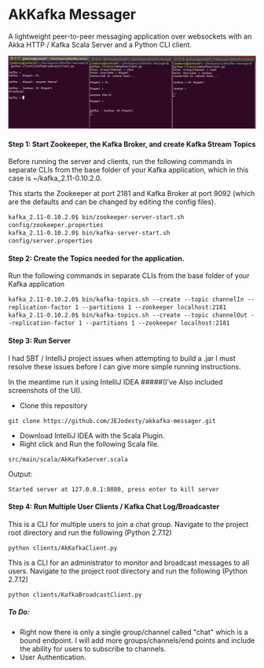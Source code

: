 # AkKafka Messager
A lightweight peer-to-peer messaging application over websockets with an Akka HTTP / Kafka Scala Server and a Python CLI client.
 
![Alt text](https://github.com/JEJodesty/akkafka-messager/blob/master/screenshots/AkKafka_demo.png?raw=true?raw=true "AkKafka Demo")


#### Step 1: Start Zookeeper, the Kafka Broker, and create Kafka Stream Topics
Before running the server and clients, run the following commands in separate CLIs from the base folder of your Kafka application, 
which in this case is ~/kafka_2.11-0.10.2.0.

This starts the Zookeeper at port 2181 and Kafka Broker at port 9092 
(which are the defaults and can be changed by editing the config files).

```shell
kafka_2.11-0.10.2.0$ bin/zookeeper-server-start.sh config/zookeeper.properties
kafka_2.11-0.10.2.0$ bin/kafka-server-start.sh config/server.properties
```

#### Step 2: Create the Topics needed for the application.
Run the following commands in separate CLIs from the base folder of your Kafka application

```shell
kafka_2.11-0.10.2.0$ bin/kafka-topics.sh --create --topic channelIn --replication-factor 1 --partitions 1 --zookeeper localhost:2181
kafka_2.11-0.10.2.0$ bin/kafka-topics.sh --create --topic channelOut --replication-factor 1 --partitions 1 --zookeeper localhost:2181
```

#### Step 3: Run Server
I had SBT / IntelliJ project issues when attempting to build a .jar
I must resolve these issues before I can give more simple running instructions.

In the meantime run it using IntelliJ IDEA 
#####(I've Also included screenshots of the UI).
* Clone this repository
```shel
git clone https://github.com/JEJodesty/akkafka-messager.git
```
* Download IntelliJ IDEA with the Scala Plugin. 
* Right click and Run the following Scala file.
```shell
src/main/scala/AkKafkaServer.scala
```
Output:
```sbtshell
Started server at 127.0.0.1:8080, press enter to kill server
```
#### Step 4: Run Multiple User Clients / Kafka Chat Log/Broadcaster
This is a CLI for multiple users to join a chat group.
Navigate to the project root directory and run the following (Python 2.7.12)
```shell
python clients/AkKafkaClient.py
``` 

This is a CLI for an administrator to monitor and broadcast messages to all users.
Navigate to the project root directory and run the following (Python 2.7.12)
```shell
python clients/KafkaBroadcastClient.py
``` 

##### To Do:
* Right now there is only a single group/channel called "chat" which is a bound endpoint. 
I will add more groups/channels/end points and include the ability for users to subscribe to channels.
* User Authentication.


